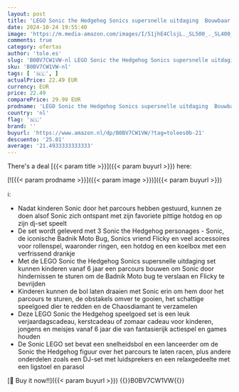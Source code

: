 ```yaml
---
layout: post
title: 'LEGO Sonic the Hedgehog Sonics supersnelle uitdaging  Bouwbaar Speelgoed Game met 3 Personages  incl. een Moto Bug Badnik Figuur  Cadeau voor Kinderen  Jongens en Meisjes vanaf 6 Jaar 76990'
date: 2024-10-24 19:55:40
image: 'https://m.media-amazon.com/images/I/51jhE4ClsjL._SL500_._SL400_.jpg'
comments: true
category: ofertas
author: 'tole.es'
slug: 'B0BV7CW1VW-nl LEGO Sonic the Hedgehog Sonics supersnelle uitdaging...'
sku: 'B0BV7CW1VW-nl'
tags: [ '🇳🇱', ]
actualPrice: 22.49 EUR
currency: EUR
price: 22.49
comparePrice: 29.99 EUR
prodname: 'LEGO Sonic the Hedgehog Sonics supersnelle uitdaging  Bouwbaar Speelgoed Game met 3 Personages  incl. een Moto Bug Badnik Figuur  Cadeau voor Kinderen  Jongens en Meisjes vanaf 6 Jaar 76990'
country: 'nl'
flag: '🇳🇱'
brand: ''
buyurl: 'https://www.amazon.nl/dp/B0BV7CW1VW/?tag=tolees0b-21'
descuento: '25.01'
average: '21.4933333333333'
---
```


There's a deal [{{< param title >}}]({{< param buyurl >}})  here:

[![{{< param prodname >}}]({{< param image >}})]({{< param buyurl >}})

ℹ️:

- Nadat kinderen Sonic door het parcours hebben gestuurd, kunnen ze doen alsof Sonic zich ontspant met zijn favoriete pittige hotdog en op zijn dj-set speelt
- De set wordt geleverd met 3 Sonic the Hedgehog personages - Sonic, de iconische Badnik Moto Bug, Sonics vriend Flicky en veel accessoires voor rollenspel, waaronder ringen, een hotdog en een koelbox met een verfrissend drankje
- Met de LEGO Sonic the Hedgehog Sonics supersnelle uitdaging set kunnen kinderen vanaf 6 jaar een parcours bouwen om Sonic door hindernissen te sturen om de Badnik Moto bug te verslaan en Flicky te bevrijden
- Kinderen kunnen de bol laten draaien met Sonic erin om hem door het parcours te sturen, de obstakels omver te gooien, het schattige speelgoed dier te redden en de Chaosdiamant te verzamelen
- Deze LEGO Sonic the Hedgehog speelgoed set is een leuk verjaardagscadeau, kerstcadeau of zomaar cadeau voor kinderen, jongens en meisjes vanaf 6 jaar die van fantasierijk actiespel en games houden
- De Sonic LEGO set bevat een snelheidsbol en een lanceerder om de Sonic the Hedgehog figuur over het parcours te laten racen, plus andere onderdelen zoals een DJ-set met luidsprekers en een relaxgedeelte met een ligstoel en parasol

[🛒 Buy it now!!]({{< param buyurl >}})
{{<world>}}B0BV7CW1VW{{</world>}}
